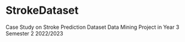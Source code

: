 # StrokeDataset
Case Study on Stroke Prediction Dataset
Data Mining Project in Year 3 Semester 2 2022/2023

